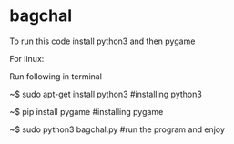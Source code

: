 # bagchal

To run this code install python3 and then pygame

For linux:

 Run following in terminal
 
  ~$ sudo apt-get install python3       #installing python3
  
  ~$ pip install pygame                 #installing pygame
  
  ~$ sudo python3 bagchal.py            #run the program and enjoy
